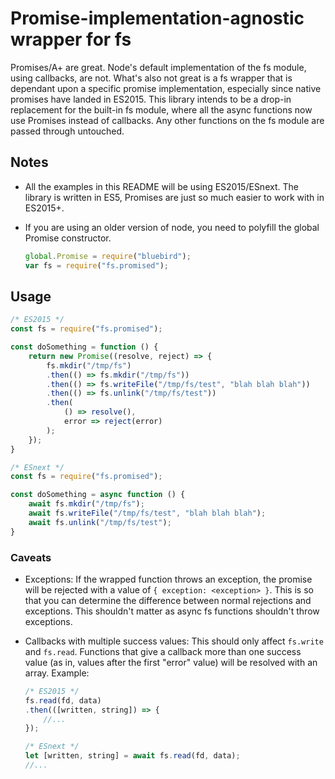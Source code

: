 # Promise-implementation-agnostic wrapper for fs #

Promises/A+ are great. Node's default implementation of the fs module, using
callbacks, are not. What's also not great is a fs wrapper that is dependant
upon a specific promise implementation, especially since native promises have
landed in ES2015. This library intends to be a drop-in replacement for the
built-in fs module, where all the async functions now use Promises instead of
callbacks. Any other functions on the fs module are passed through untouched.

## Notes ##
* All the examples in this README will be using ES2015/ESnext. The library is
  written in ES5, Promises are just so much easier to work with in ES2015+.

* If you are using an older version of node, you need to polyfill the global
  Promise constructor.

  ```javascript
  global.Promise = require("bluebird");
  var fs = require("fs.promised");
  ```

## Usage ##

```javascript
/* ES2015 */
const fs = require("fs.promised");

const doSomething = function () {
    return new Promise((resolve, reject) => {
        fs.mkdir("/tmp/fs")
        .then(() => fs.mkdir("/tmp/fs"))
        .then(() => fs.writeFile("/tmp/fs/test", "blah blah blah"))
        .then(() => fs.unlink("/tmp/fs/test"))
        .then(
            () => resolve(),
            error => reject(error)
        );
    });
}

/* ESnext */
const fs = require("fs.promised");

const doSomething = async function () {
    await fs.mkdir("/tmp/fs");
    await fs.writeFile("/tmp/fs/test", "blah blah blah");
    await fs.unlink("/tmp/fs/test");
}
```

### Caveats ###

* Exceptions:
    If the wrapped function throws an exception, the promise will be rejected
    with a value of `{ exception: <exception> }`. This is so that you can
    determine the difference between normal rejections and exceptions. This
    shouldn't matter as async fs functions shouldn't throw exceptions.

* Callbacks with multiple success values:
    This should only affect `fs.write` and `fs.read`. Functions that give a
    callback more than one success value (as in, values after the first "error"
    value) will be resolved with an array. Example:

    ```javascript
    /* ES2015 */
    fs.read(fd, data)
    .then(([written, string]) => {
        //...
    });

    /* ESnext */
    let [written, string] = await fs.read(fd, data);
    //...
    ```
